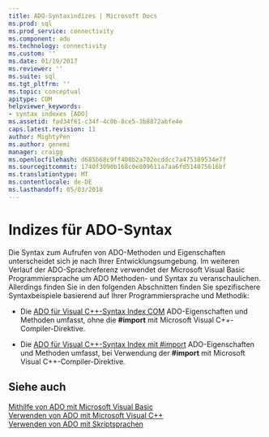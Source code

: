 ```yaml
---
title: ADO-Syntaxindizes | Microsoft Docs
ms.prod: sql
ms.prod_service: connectivity
ms.component: ado
ms.technology: connectivity
ms.custom: ''
ms.date: 01/19/2017
ms.reviewer: ''
ms.suite: sql
ms.tgt_pltfrm: ''
ms.topic: conceptual
apitype: COM
helpviewer_keywords:
- syntax indexes [ADO]
ms.assetid: fad34f61-c34f-4c0b-8ce5-3b8872abfe4e
caps.latest.revision: 11
author: MightyPen
ms.author: genemi
manager: craigg
ms.openlocfilehash: d685b68c9ff400b2a702ecddcc7a475389534e7f
ms.sourcegitcommit: 1740f3090b168c0e809611a7aa6fd514075616bf
ms.translationtype: MT
ms.contentlocale: de-DE
ms.lasthandoff: 05/03/2018
---
```

# <a name="ado-syntax-indexes"></a>Indizes für ADO-Syntax
Die Syntax zum Aufrufen von ADO-Methoden und Eigenschaften unterscheidet sich je nach Ihrer Entwicklungsumgebung. Im weiteren Verlauf der ADO-Sprachreferenz verwendet der Microsoft Visual Basic Programmiersprache um ADO Methoden- und Syntax zu veranschaulichen. Allerdings finden Sie in den folgenden Abschnitten finden Sie spezifischere Syntaxbeispiele basierend auf Ihrer Programmiersprache und Methodik:  
  
-   Die [ADO für Visual C++-Syntax Index COM](../../../ado/reference/ado-api/ado-for-visual-c-syntax-index-for-com.md) ADO-Eigenschaften und Methoden umfasst, ohne die **#import** mit Microsoft Visual C++-Compiler-Direktive.  
  
-   Die [ADO für Visual C++-Syntax Index mit #import](../../../ado/reference/ado-api/ado-for-visual-c-syntax-index-with-sharpimport.md) ADO-Eigenschaften und Methoden umfasst, bei Verwendung der **#import** mit Microsoft Visual C++-Compiler-Direktive.  
  
## <a name="see-also"></a>Siehe auch  
 [Mithilfe von ADO mit Microsoft Visual Basic](../../../ado/guide/appendixes/using-ado-with-microsoft-visual-basic.md)   
 [Verwenden von ADO mit Microsoft Visual C++](../../../ado/guide/appendixes/using-ado-with-microsoft-visual-c.md)   
 [Verwenden von ADO mit Skriptsprachen](../../../ado/guide/appendixes/using-ado-with-scripting-languages.md)
